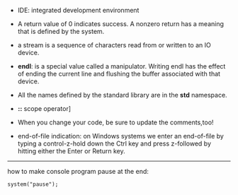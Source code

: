 - IDE: integrated development environment

- A return value of 0 indicates success. A nonzero return has a meaning that is defined by the system.
- a stream is a sequence of characters read from or written to an IO device.
- **endl**: is a special value called a manipulator. Writing endl has the effect of ending the current line and flushing the buffer associated with that device.
- All the names defined by the standard library are in the **std** namespace.
- **::** scope operator]
- When you change your code, be sure to update the comments,too!
- end-of-file indication: on Windows systems we enter an end-of-file by typing a control-z-hold down the Ctrl key and press z-followed by hitting either the Enter or Return key.

---
how to make console program pause at the end:
```
system("pause");
```
